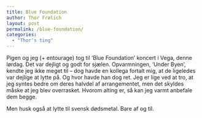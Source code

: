 ```yaml
---
title: Blue Foundation
author: Thor Frølich
layout: post
permalink: /blue-foundation/
categories:
  - "Thor's ting"
---
```

Pigen og jeg (+ entourage) tog til ‘Blue Foundation’ koncert i Vega, denne lørdag. Det var dejligt og godt for sjælen. Opvarmningen, ‘Under Byen’, kendte jeg ikke meget til – dog havde en kollega fortalt mig, at de ligeledes var dejlige at lytte på. Og hvor havde han dog ret. Jeg er lige ved at tro, at jeg syntes bedre om deres halvdel af arrangementet, men det skyldes måske at jeg blev overrasket. Hvorom alting er, så kan jeg varmt anbefale dem begge.

Men husk også at lytte til svensk dødsmetal. Bare af og til.